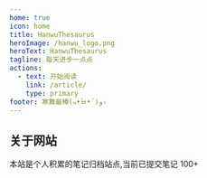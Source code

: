```yaml
---
home: true
icon: home
title: HanwuThesaurus
heroImage: /hanwu_logo.png
heroText: HanwuThesaurus
tagline: 每天进步一点点
actions:
  - text: 开始阅读
    link: /article/
    type: primary
footer: 寒舞最棒(๑•̀ㅂ•́)و✧
---
```


## 关于网站

本站是个人积累的笔记归档站点,当前已提交笔记 100+
